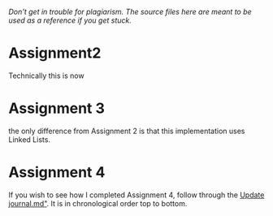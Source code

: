 *Don't get in trouble for plagiarism. The source files here are meant to be used as a reference if you get stuck.*

# Assignment2
Technically this is now

# Assignment 3
the only difference from Assignment 2 is that this
implementation uses Linked Lists.

# Assignment 4
If you wish to see how I completed Assignment 4, follow through the [Update journal.md"](https://github.com/ImAmARobot/Assignment2/blob/master/Update%20journal.md). It is in chronological order top to bottom.